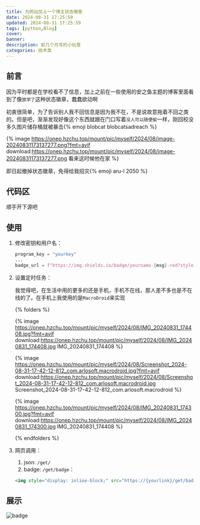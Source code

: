 ```yaml
---
title: 为网站加上一个博主状态徽章
date: 2024-08-31 17:25:59
updated: 2024-08-31 17:25:59
tags: [python,Blog]
cover:
banner:
description: 前几个月写的小玩意
categories: 技术类
---
```


## 前言

因为平时都是在学校看不了信息，加上之前在一些使用的安之鱼主题的博客里面看到了像`放学了`这种状态徽章，蠢蠢欲动啊

初衷很简单，为了告诉别人我不回信息是因为我不在，不是说故意拖着不回之类的。但是吧，渐渐发现好像这个东西就跟在门口写着`没人可以随便偷`一样，刚回校没多久图片储存桶就被暴击{% emoji blobcat blobcatsadreach %}

{% image https://onep.hzchu.top/mount/pic/myself/2024/08/image-20240831173137277.png?fmt=avif download:https://onep.hzchu.top/mount/pic/myself/2024/08/image-20240831173137277.png 看来这时候他在家 %}

即日起撤掉状态徽章，免得给我招灾{% emoji aru-l 2050 %}

## 代码区

顺手开下源吧

<script src="https://faster-gist.hzchu.top/thun888/8b4e4f6c4570cb525852de846431f142.js"></script>

## 使用

1. 修改密钥和用户名：

   ```python
   program_key = "yourkey"
   ...
   badge_url = f"https://img.shields.io/badge/yourname-{msg}-red?style=flat&color={color}&cacheSeconds=0"
   ```

2. 设置定时任务：

   我觉得吧，在生活中用的更多的还是手机，手机不在线，那人差不多也是不在线的了。在手机上我使用的是`MacroDroid`来实现

   {% folders %}

   <!-- folder 主体 -->

   {% image https://onep.hzchu.top/mount/pic/myself/2024/08/IMG_20240831_174408.jpg?fmt=avif download:https://onep.hzchu.top/mount/pic/myself/2024/08/IMG_20240831_174408.jpg IMG_20240831_174408 %}

   <!-- folder 请求配置-设置 -->

   

   {% image https://onep.hzchu.top/mount/pic/myself/2024/08/Screenshot_2024-08-31-17-42-12-812_com.arlosoft.macrodroid.jpg?fmt=avif download:https://onep.hzchu.top/mount/pic/myself/2024/08/Screenshot_2024-08-31-17-42-12-812_com.arlosoft.macrodroid.jpg Screenshot_2024-08-31-17-42-12-812_com.arlosoft.macrodroid %}

   <!-- folder 请求配置-内容正文 -->

   {% image https://onep.hzchu.top/mount/pic/myself/2024/08/IMG_20240831_174300.jpg?fmt=avif download:https://onep.hzchu.top/mount/pic/myself/2024/08/IMG_20240831_174300.jpg IMG_20240831_174408 %}

   {% endfolders %}

3. 网页调用：

   1. json: `/get/`
   2. badge: `/get/badge`：

   ```html
   <img style="display: inline-block;" src="https://{yourlink}/get/badge" alt="badge">
   ```

   

## 展示

<img style="display: inline-block;" src="https://img.shields.io/badge/thun888-在线-red?style=flat&color=#b0f7d7" alt="badge">
